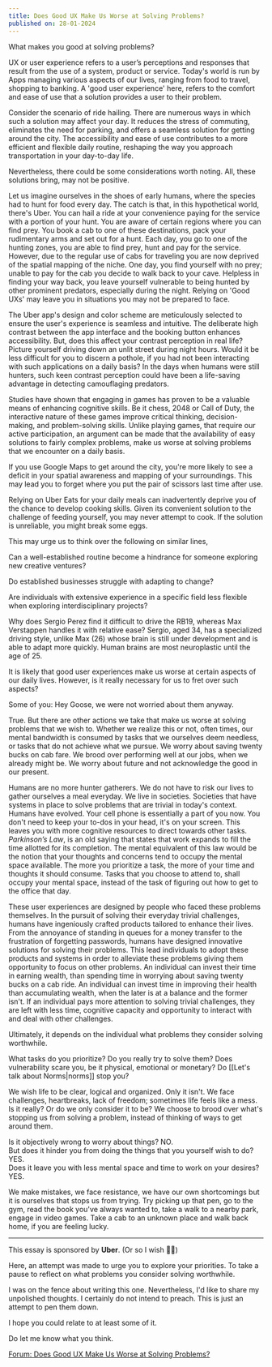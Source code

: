 ```yaml
---
title: Does Good UX Make Us Worse at Solving Problems?
published on: 28-01-2024
---
```

What makes you good at solving problems?

UX or user experience refers to a user’s perceptions and responses that result from the use of a system, product or service. Today's world is run by Apps managing various aspects of our lives, ranging from food to travel, shopping to banking. A 'good user experience' here, refers to the comfort and ease of use that a solution provides a user to their problem. 

Consider the scenario of ride hailing. There are numerous ways in which such a solution may affect your day. It reduces the stress of commuting, eliminates the need for parking, and offers a seamless solution for getting around the city. The accessibility and ease of use contributes to a more efficient and flexible daily routine, reshaping the way you approach transportation in your day-to-day life.

Nevertheless, there could be some considerations worth noting. All, these solutions bring, may not be positive.

Let us imagine ourselves in the shoes of early humans, where the species had to hunt for food every day. The catch is that, in this hypothetical world, there's Uber. You can hail a ride at your convenience paying for the service with a portion of your hunt. You are aware of certain regions where you can find prey. You book a cab to one of these destinations, pack your rudimentary arms and set out for a hunt. Each day, you go to one of the hunting zones, you are able to find prey, hunt and pay for the service. However, due to the regular use of cabs for traveling you are now deprived of the spatial mapping of the niche. One day, you find yourself with no prey; unable to pay for the cab you decide to walk back to your cave. Helpless in finding your way back, you leave yourself vulnerable to being hunted by other prominent predators, especially during the night. Relying on 'Good UXs' may leave you in situations you may not be prepared to face.

The Uber app's design and color scheme are meticulously selected to ensure the user's experience is seamless and intuitive. The deliberate high contrast between the app interface and the booking button enhances accessibility. But, does this affect your contrast perception in real life? Picture yourself driving down an unlit street during night hours. Would it be less difficult for you to discern a pothole, if you had not been interacting with such applications on a daily basis? In the days when humans were still hunters, such keen contrast perception could have been a life-saving advantage in detecting camouflaging predators. 

Studies have shown that engaging in games has proven to be a valuable means of enhancing cognitive skills. Be it chess, 2048 or Call of Duty, the interactive nature of these games improve critical thinking, decision-making, and problem-solving skills. Unlike playing games, that require our active participation, an argument can be made that the availability of easy solutions to fairly complex problems, make us worse at solving problems that we encounter on a daily basis.

If you use Google Maps to get around the city, you're more likely to see a deficit in your spatial awareness and mapping of your surroundings. This may lead you to forget where you put the pair of scissors last time after use.

Relying on Uber Eats for your daily meals can inadvertently deprive you of the chance to develop cooking skills. Given its convenient solution to the challenge of feeding yourself, you may never attempt to cook. If the solution is unreliable, you might break some eggs.

This may urge us to think over the following on similar lines,

Can a well-established routine become a hindrance for someone exploring new creative ventures?

Do established businesses struggle with adapting to change? 

Are individuals with extensive experience in a specific field less flexible when exploring interdisciplinary projects?

Why does Sergio Perez find it difficult to drive the RB19, whereas Max Verstappen handles it with relative ease? Sergio, aged 34, has a specialized driving style, unlike Max (26) whose brain is still under development and is able to adapt more quickly. Human brains are most neuroplastic until the age of 25.

It is likely that good user experiences make us worse at certain aspects of our daily lives. However, is it really necessary for us to fret over such aspects?  

Some of you: Hey Goose, we were not worried about them anyway.

True. But there are other actions we take that make us worse at solving problems that we wish to.
Whether we realize this or not, often times, our mental bandwidth is consumed by tasks that we ourselves deem needless, or tasks that do not achieve what we pursue. We worry about saving twenty bucks on cab fare. We brood over performing well at our jobs, when we already might be. We worry about future and not acknowledge the good in our present.

Humans are no more hunter gatherers. We do not have to risk our lives to gather ourselves a meal everyday. We live in societies. Societies that have systems in place to solve problems that are trivial in today's context. Humans have evolved. Your cell phone is essentially a part of you now. You don't need to keep your to-dos in your head, it's on your screen. This leaves you with more cognitive resources to direct towards other tasks. *Parkinson’s Law*, is an old saying that states that work expands to fill the time allotted for its completion. The mental equivalent of this law would be the notion that your thoughts and concerns tend to occupy the mental space available. The more you prioritize a task, the more of your time and thoughts it should consume. Tasks that you choose to attend to, shall occupy your mental space, instead of the task of figuring out how to get to the office that day.

These user experiences are designed by people who faced these problems themselves. In the pursuit of solving their everyday trivial challenges, humans have ingeniously crafted products tailored to enhance their lives. From the annoyance of standing in queues for a money transfer to the frustration of forgetting passwords, humans have designed innovative solutions for solving their problems. This lead individuals to adopt these products and systems in order to alleviate these problems giving them opportunity to focus on other problems. An individual can invest their time in earning wealth, than spending time in worrying about saving twenty bucks on a cab ride. An individual can invest time in improving their health than accumulating wealth, when the later is at a balance and the former isn't. If an individual pays more attention to solving trivial challenges, they are left with less time, cognitive capacity and opportunity to interact with and deal with other challenges.

Ultimately, it depends on the individual what problems they consider solving worthwhile. 

What tasks do you prioritize? Do you really try to solve them? Does vulnerability scare you, be it physical, emotional or monetary? Do [[Let's talk about Norms|norms]] stop you?   

We wish life to be clear, logical and organized. Only it isn't. We face challenges, heartbreaks, lack of freedom; sometimes life feels like a mess.   
Is it really? Or do we only consider it to be? We choose to brood over what's stopping us from solving a problem, instead of thinking of ways to get around them.

Is it objectively wrong to worry about things? NO.   
But does it hinder you from doing the things that you yourself wish to do? YES.  
Does it leave you with less mental space and time to work on your desires? YES.  

We make mistakes, we face resistance, we have our own shortcomings but it is ourselves that stops us from trying. Try picking up that pen, go to the gym, read the book you've always wanted to, take a walk to a nearby park, engage in video games. Take a cab to an unknown place and walk back home, if you are feeling lucky.  

----

This essay is sponsored by **Uber**. (Or so I wish 🧚‍♀️)

Here, an attempt was made to urge you to explore your priorities. To take a pause to reflect on what problems you consider solving worthwhile. 

I was on the fence about writing this one. Nevertheless, I'd like to share my unpolished thoughts. I certainly do not intend to preach. This is just an attempt to pen them down.

I hope you could relate to at least some of it. 

Do let me know what you think.

[Forum: Does Good UX Make Us Worse at Solving Problems?](https://x.com/AtikNageshwar/status/1751570988754424058)








